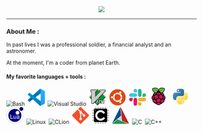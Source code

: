 <div id="header" align="center">
  <img src="https://media.giphy.com/media/Qo2dupDib32rkTY4hX/giphy.gif" width="300"/>
</div>

---

### About Me :
In past lives I was a professional soldier, a financial analyst and an astronomer.  

At the moment, I'm a coder from planet Earth.  

#### My favorite languages + tools :

<div>
  <img src="https://upload.wikimedia.org/wikipedia/commons/thumb/8/82/Gnu-bash-logo.svg/2560px-Gnu-bash-logo.svg.png" title="Bash" alt="Bash" width="105" height="45"/>&nbsp;
  <img src="https://github.com/devicons/devicon/blob/master/icons/vscode/vscode-original.svg" title="VS Code" alt="VS Code" width="45" height="45"/>&nbsp;
  <img src="https://upload.wikimedia.org/wikipedia/commons/thumb/2/2c/Visual_Studio_Icon_2022.svg/2048px-Visual_Studio_Icon_2022.svg.png" title="Visual Studio" alt="Visual Studio" width="45" height="45"/>&nbsp;
  <img src="https://github.com/devicons/devicon/blob/master/icons/vim/vim-original.svg" title="Vim" alt="Vim" width="45" height="45"/>&nbsp;
  <img src="https://github.com/devicons/devicon/blob/master/icons/ubuntu/ubuntu-plain.svg" title="Ubuntu" alt="Ubuntu" width="45" height="45"/>&nbsp;
  <img src="https://github.com/devicons/devicon/blob/master/icons/slack/slack-original.svg" title="Slack" alt="Slack" width="45" height="45"/>&nbsp;
  <img src="https://github.com/devicons/devicon/blob/master/icons/raspberrypi/raspberrypi-original.svg" title="Raspberry Pi" alt="Raspberry Pi" width="50" height="50"/>&nbsp;
  <img src="https://github.com/devicons/devicon/blob/master/icons/python/python-original.svg" title="Python" alt="Python" width="50" height="50"/>&nbsp;
  <img src="https://github.com/devicons/devicon/blob/master/icons/lua/lua-original-wordmark.svg" title="Lua" alt="Lua" width="45" height="45"/>&nbsp;
  <img src="https://1000logos.net/wp-content/uploads/2017/03/Linux-Logo-2008.png" title="Linux" alt="Linux" width="75" height="50"/>&nbsp;
  <img src="https://resources.jetbrains.com/storage/products/clion/img/meta/clion_logo_300x300.png" title="CLion" alt="CLion" width="45" height="45"/>&nbsp;
  <img src="https://github.com/devicons/devicon/blob/master/icons/git/git-original.svg" title="Git" alt="Git" width="45" height="45"/>&nbsp;
  <img src="https://github.com/devicons/devicon/blob/master/icons/embeddedc/embeddedc-original.svg" title="Embedded C" alt="Embedded C" width="45" height="45"/>&nbsp;
  <img src="https://github.com/devicons/devicon/blob/master/icons/cmake/cmake-original.svg" title="CMake" alt="CMake" width="45" height="45"/>&nbsp;
  <img src="https://upload.wikimedia.org/wikipedia/commons/1/19/C_Logo.png" title="C" alt="C" width="45" height="45"/>&nbsp;
  <img src="https://upload.wikimedia.org/wikipedia/commons/thumb/1/18/ISO_C%2B%2B_Logo.svg/1822px-ISO_C%2B%2B_Logo.svg.png" title="C++" alt="C++" width="45" height="45"/>&nbsp;


</div>
